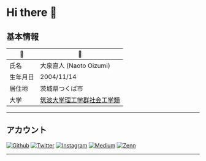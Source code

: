 # Hi there 👋

## 基本情報

|🫡|🤩|
|---|---|
|氏名|大泉直人 (Naoto Oizumi)|
|生年月日|2004/11/14|
|居住地|茨城県つくば市|
|大学|[筑波大学理工学群社会工学類](https://www.sk.tsukuba.ac.jp/College/index.php)|

---

## アカウント
<p>
<a href="https://github.com/naotoizu7010" target="_blank"><img alt="Github" src="https://img.shields.io/badge/naotoizu7010-%2312100E.svg?&style=flat-square&logo=Github&logoColor=white" /></a>
<a href="https://twitter.com/naotoizu_7010" target="_blank"><img alt="Twitter" src="https://img.shields.io/badge/@naotoizu_7010-%231DA1F2.svg?&style=flat-square&logo=twitter&logoColor=white" /></a>
<a href="https://instagram.com/naotoizu_7010" target="_blank"><img alt="Instagram" src="https://img.shields.io/badge/naotoizu_7010&style=flat-square&logo=Instagram&E4405F" /></a>
<a href="https://qiita.com/naotoizu_7010" target="_blank"><img alt="Medium" src="https://img.shields.io/badge/naotoizu_7010-55C500.svg?&style=flat-square&logo=qiita&logoColor=white" /></a>
<a href="https://zenn.dev/naotoizu_7010" target="_blank"><img alt="Zenn" src="https://img.shields.io/badge/naotoizu_7010-3EA8FF.svg?&style=flat-square&logo=Zenn&logoColor=white" /></a>
</p>

---
<!--
**naotoizu7010/naotoizu7010** is a ✨ _special_ ✨ repository because its `README.md` (this file) appears on your GitHub profile.

Here are some ideas to get you started:

- 🔭 I’m currently working on ...
- 🌱 I’m currently learning ...
- 👯 I’m looking to collaborate on ...
- 🤔 I’m looking for help with ...
- 💬 Ask me about ...
- 📫 How to reach me: ...
- 😄 Pronouns: ...
- ⚡ Fun fact: ...
-->
